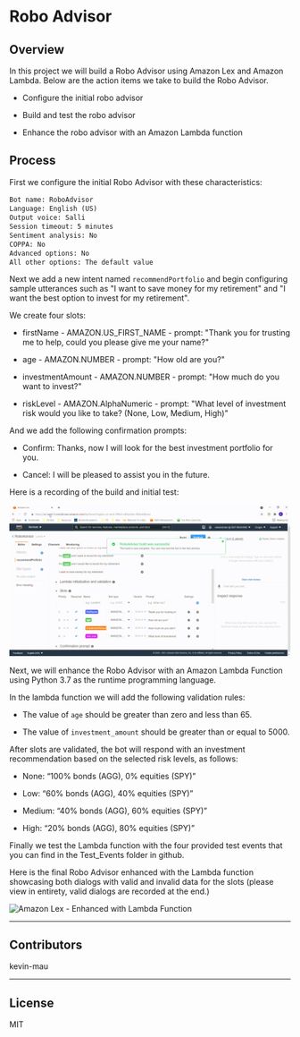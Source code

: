 # Robo Advisor

## Overview

In this project we will build a Robo Advisor using Amazon Lex and Amazon Lambda.  Below are the action items we take to build the Robo Advisor. 

  * Configure the initial robo advisor

  * Build and test the robo advisor

  * Enhance the robo advisor with an Amazon Lambda function


## Process

First we configure the initial Robo Advisor with these characteristics:

    Bot name: RoboAdvisor
    Language: English (US)
    Output voice: Salli
    Session timeout: 5 minutes
    Sentiment analysis: No
    COPPA: No
    Advanced options: No
    All other options: The default value
    
Next we add a new intent named `recommendPortfolio` and begin configuring sample utterances such as "I want to save money for my retirement" and "I want the best option to invest for my retirement".

We create four slots:

  * firstName - AMAZON.US_FIRST_NAME - prompt: "Thank you for trusting me to help, could you please give me your name?"

  * age - AMAZON.NUMBER - prompt: "How old are you?"
 
  * investmentAmount - AMAZON.NUMBER - prompt: "How much do you want to invest?"

  * riskLevel - AMAZON.AlphaNumeric - prompt: "What level of investment risk would you like to take? (None, Low, Medium, High)"

And we add the following confirmation prompts:
    
  * Confirm: Thanks, now I will look for the best investment portfolio for you.
    
  * Cancel: I will be pleased to assist you in the future.
 
Here is a recording of the build and initial test:

![Amazon Lex - Initial build and test](https://github.com/kevin-mau/robo_advisor/blob/main/Resources/Amazon%20Lex%20-%20Initial%20build%20and%20test.gif?raw=true)



Next, we will enhance the Robo Advisor with an Amazon Lambda Function using Python 3.7 as the runtime programming language.

In the lambda function we will add the following validation rules:

  * The value of `age` should be greater than zero and less than 65.
  
  * The value of `investment_amount` should be greater than or equal to 5000.

After slots are validated, the bot will respond with an investment recommendation based on the selected risk levels, as follows:

   * None: “100% bonds (AGG), 0% equities (SPY)”
   
   * Low: “60% bonds (AGG), 40% equities (SPY)”
   
   * Medium: “40% bonds (AGG), 60% equities (SPY)”
   
   * High: “20% bonds (AGG), 80% equities (SPY)”

Finally we test the Lambda function with the four provided test events that you can find in the Test_Events folder in github.

Here is the final Robo Advisor enhanced with the Lambda function showcasing both dialogs with valid and invalid data for the slots (please view in entirety, valid dialogs are recorded at the end.)

![Amazon Lex - Enhanced with Lambda Function](https://github.com/kevin-mau/robo_advisor/blob/main/Resources/Amazon%20Lex%20-%20Enhanced%20with%20Lambda%20Function.gif?raw=true)

---




## Contributors

kevin-mau

---

## License

MIT
